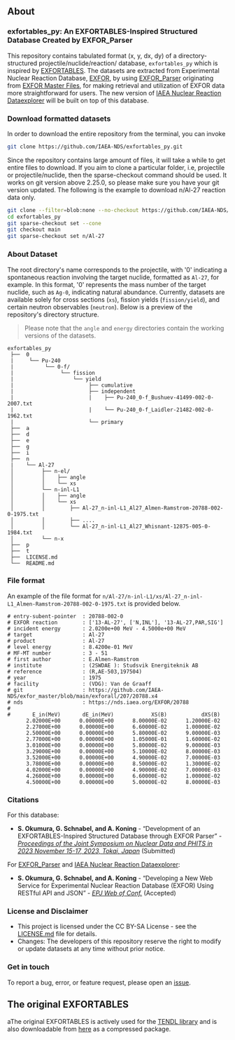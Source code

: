## About
### exfortables_py: An EXFORTABLES-Inspired Structured Database Created by EXFOR_Parser
This repository contains tabulated format (x, y, dx, dy) of a directory-structured projectile/nuclide/reaction/ database, `exfortables_py` which is inspired by [EXFORTABLES](https://nds.iaea.org/talys/tutorials/exfortables.pdf). The datasets are extracted from Experimental Nuclear Reaction Database, [EXFOR](https://nds.iaea.org/exfor/), by using [EXFOR_Parser](https://github.com/IAEA-NDS/exforparser) originating from [EXFOR Master Files](https://github.com/IAEA-NDS/exfor_master), for making retrieval and utilization of EXFOR data more straightforward for users. The new version of [IAEA Nuclear Reaction Dataexplorer](https://nds.iaea.org/dataexplorer/) will be built on top of this database.

### Download formatted datasets

In order to download the entire repository from the terminal, you can invoke
```bash
git clone https://github.com/IAEA-NDS/exfortables_py.git
```
Since the repository contains large amount of files, it will take a while to get entire files to download. If you aim to clone a particular folder, i.e, projectile or projectile/nuclide, then the sparse-checkout command should be used. It works on git version above 2.25.0, so please make sure you have your git version updated. The following is the example to download n/Al-27 reaction data only.
```bash
git clone --filter=blob:none --no-checkout https://github.com/IAEA-NDS/exfortables_py.git
cd exfortables_py
git sparse-checkout set --cone
git checkout main
git sparse-checkout set n/Al-27
```

### About Dataset
The root directory's name corresponds to the projectile, with '0' indicating a spontaneous reaction involving the target nuclide, formatted as `Al-27`, for example. In this format, '0' represents the mass number of the target nuclide, such as `Ag-0`, indicating natural abundance. Currently, datasets are available solely for cross sections (`xs`), fission yields (`fission/yield`), and certain neutron observables (`neutron`). Below is a preview of the repository's directory structure. 
> Please note that the `angle` and `energy` directories contain the working versions of the datasets.
```
exfortables_py
 ├──  0
 |     └── Pu-240
 |          └── 0-f/
 |               └── fission
 |                   └── yield
 |                        ├── cumulative
 |                        ├── independent
 |                        |    ├── Pu-240_0-f_Bushuev-41499-002-0-2007.txt
 |                        |    └── Pu-240_0-f_Laidler-21482-002-0-1962.txt
 |                        └── primary
 ├──  a
 ├──  d
 ├──  e
 ├──  g
 ├──  i
 ├──  n
 |    └── Al-27
 │         ├── n-el/
 │         │    ├── angle
 │         │    └── xs
 │         └── n-inl-L1
 │         │    ├── angle
 │         │    └── xs
 │         │        ├── Al-27_n-inl-L1_Al27_Almen-Ramstrom-20788-002-0-1975.txt
 │         │        ├── ....
 │         │        └── Al-27_n-inl-L1_Al27_Whisnant-12875-005-0-1984.txt
 │         └── n-x
 ├──  p
 ├──  t
 ├──  LICENSE.md
 └──  README.md
```

### File format
An example of the file format for `n/Al-27/n-inl-L1/xs/Al-27_n-inl-L1_Almen-Ramstrom-20788-002-0-1975.txt` is provided below.
```
# entry-subent-pointer  : 20788-002-0 
# EXFOR reaction        : ['13-AL-27', ['N,INL'], '13-AL-27,PAR,SIG'] 
# incident energy       : 2.0200e+00 MeV - 4.5000e+00 MeV 
# target                : Al-27 
# product               : Al-27 
# level energy          : 8.4200e-01 MeV 
# MF-MT number          : 3 - 51 
# first author          : E.Almen-Ramstrom 
# institute             : (2SWDAE ): Studsvik Energiteknik AB 
# reference             : (R,AE-503,197504) 
# year                  : 1975 
# facility              : (VDG): Van de Graaff 
# git                   : https://github.com/IAEA-NDS/exfor_master/blob/main/exforall/207/20788.x4 
# nds                   : https://nds.iaea.org/EXFOR/20788
#
#       E_in(MeV)       dE_in(MeV)            XS(B)           dXS(B)
      2.02000E+00      0.00000E+00      8.00000E-02      1.20000E-02
      2.27000E+00      0.00000E+00      6.60000E-02      1.00000E-02
      2.50000E+00      0.00000E+00      5.80000E-02      9.00000E-03
      2.77000E+00      0.00000E+00      1.05000E-01      1.60000E-02
      3.01000E+00      0.00000E+00      5.80000E-02      9.00000E-03
      3.29000E+00      0.00000E+00      5.10000E-02      8.00000E-03
      3.52000E+00      0.00000E+00      4.90000E-02      7.00000E-03
      3.78000E+00      0.00000E+00      8.50000E-02      1.30000E-02
      4.02000E+00      0.00000E+00      4.90000E-02      7.00000E-03
      4.26000E+00      0.00000E+00      6.60000E-02      1.00000E-02
      4.50000E+00      0.00000E+00      5.00000E-02      8.00000E-03
```


### Citations
For this database:
* **S. Okumura, G. Schnabel, and A. Koning** - “Development of an EXFORTABLES-Inspired Structured Database through EXFOR Parser” - [*Proceedings of the Joint Symposium on Nuclear Data and PHITS in 2023 November 15-17, 2023, Tokai, Japan*](https://jopss.jaea.go.jp) (Submitted)

For [EXFOR_Parser](https://github.com/IAEA-NDS/exforparser) and [IAEA Nuclear Reaction Dataexplorer](https://nds.iaea.org/dataexplorer/):
* **S. Okumura, G. Schnabel, and A. Koning** - “Developing a New Web Service for Experimental Nuclear Reaction Database (EXFOR) Using RESTful API and JSON” - [*EPJ Web of Conf.*](https://www.epj-conferences.org/) (Accepted)

### License and Disclaimer
* This project is licensed under the CC BY-SA License - see the [LICENSE.md](LICENSE.md) file for details.
* Changes: The developers of this repository reserve the right to modify or update datasets at any time without prior notice.

### Get in touch
To report a bug, error, or feature request, please open an [issue](https://github.com/IAEA-NDS/exfortables_py/issues).

## The original EXFORTABLES
aThe original EXFORTABLES is actively used for the [TENDL library](https://tendl.web.psi.ch/) and is also downloadable from [here](https://nds.iaea.org/talys/) as a compressed package.